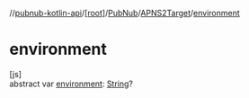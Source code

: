 //[pubnub-kotlin-api](../../../../index.md)/[[root]](../../index.md)/[PubNub](../index.md)/[APNS2Target](index.md)/[environment](environment.md)

# environment

[js]\
abstract var [environment](environment.md): [String](https://kotlinlang.org/api/latest/jvm/stdlib/kotlin/-string/index.html)?
